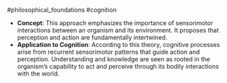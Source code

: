 #philosophical_foundations #cognition
- **Concept**: This approach emphasizes the importance of sensorimotor interactions between an organism and its environment. It proposes that perception and action are fundamentally intertwined.
- **Application to Cognition**: According to this theory, cognitive processes arise from recurrent sensorimotor patterns that guide action and perception. Understanding and knowledge are seen as rooted in the organism’s capability to act and perceive through its bodily interactions with the world.